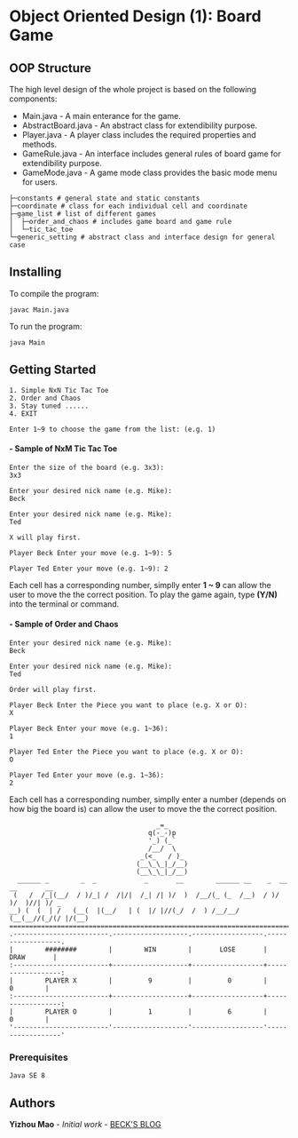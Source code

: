 # Object Oriented Design (1): Board Game

## OOP Structure

The high level design of the whole project is based on the following components:

* Main.java - A main enterance for the game.
* AbstractBoard.java - An abstract class for extendibility purpose.
* Player.java - A player class includes the required properties and methods.
* GameRule.java - An interface includes general rules of board game for extendibility purpose.
* GameMode.java - A game mode class provides the basic mode menu for users.

```
├─constants # general state and static constants
├─coordinate # class for each individual cell and coordinate
├─game_list # list of different games
│  ├─order_and_chaos # includes game board and game rule
│  └─tic_tac_toe
└─generic_setting # abstract class and interface design for general case
```

## Installing

To compile the program:

```
javac Main.java
```

To run the program:

```
java Main
```

## Getting Started

```
1. Simple NxN Tic Tac Toe
2. Order and Chaos
3. Stay tuned ......
4. EXIT

Enter 1~9 to choose the game from the list: (e.g. 1)
```

#### - Sample of NxM Tic Tac Toe

```
Enter the size of the board (e.g. 3x3): 
3x3
```

```
Enter your desired nick name (e.g. Mike):
Beck

Enter your desired nick name (e.g. Mike): 
Ted
```

```
X will play first.

Player Beck Enter your move (e.g. 1~9): 5

Player Ted Enter your move (e.g. 1~9): 2
```

Each cell has a corresponding number, simplly enter **1 ~ 9** can allow the user to move the the correct position.
To play the game again, type **(Y/N)** into the terminal or command.

#### - Sample of Order and Chaos

```
Enter your desired nick name (e.g. Mike):
Beck

Enter your desired nick name (e.g. Mike): 
Ted
```

```
Order will play first.

Player Beck Enter the Piece you want to place (e.g. X or O):
X

Player Beck Enter your move (e.g. 1~36):
1

Player Ted Enter the Piece you want to place (e.g. X or O):
O

Player Ted Enter your move (e.g. 1~36):
2
```
Each cell has a corresponding number, simplly enter a number (depends on how big the board is) can allow the user to move the the correct position.
```
                                     _=_
                                   q(-_-)p
                                   '_) (_`
                                   /__/  \
                                 _(<_   / )_
                                (__\_\_|_/__)
                                (__\_\_|_/__)
  ______ _        _  _            _       __        ______ __    _  __  __       __ 
 (   /  /_|(__/  / )/_| /  /|/|  /_| /| )/  )  /__/(_ (_  /__)  / )/  )/  )//| )/ _ 
__) (  (  | /   (__(  |(__/   | (  |/ |//(_/  /  ) /__/__/     (__(__//(_/(/ |/(__) 
====================================================================================
.------------------------.-------------------.------------------.------------------.
|        ########        |        WIN        |       LOSE       |       DRAW       |
:------------------------+-------------------+------------------+------------------:
|        PLAYER X        |         9         |         0        |         0        |
:------------------------+-------------------+------------------+------------------:
|        PLAYER O        |         1         |         6        |         0        |
'------------------------'-------------------'------------------'------------------'
```

### Prerequisites

```
Java SE 8
```

## Authors

**Yizhou Mao** - *Initial work* - [BECK'S BLOG](https://www.maoyizhou.com)
